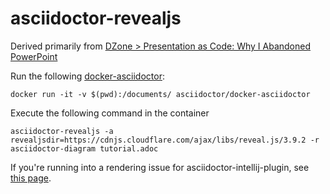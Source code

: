 # asciidoctor-revealjs

Derived primarily from [DZone > Presentation as Code: Why I Abandoned PowerPoint](https://dzone.com/articles/presentation-as-code-why-i-abandoned-powerpoint)

Run the following [docker-asciidoctor](https://github.com/asciidoctor/docker-asciidoctor#how-to-use-it):
```
docker run -it -v $(pwd):/documents/ asciidoctor/docker-asciidoctor
```

Execute the following command in the container
```
asciidoctor-revealjs -a revealjsdir=https://cdnjs.cloudflare.com/ajax/libs/reveal.js/3.9.2 -r asciidoctor-diagram tutorial.adoc
```

If you're running into a rendering issue for asciidoctor-intellij-plugin, see [this page](https://github.com/asciidoctor/asciidoctor-intellij-plugin/issues/191).
